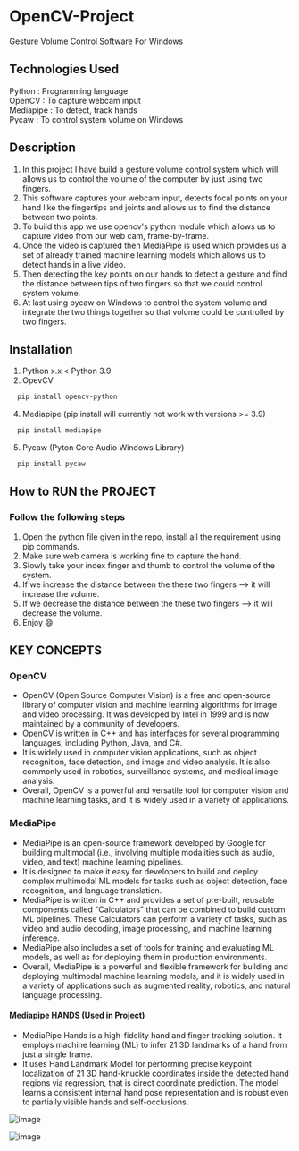 # OpenCV-Project
Gesture Volume Control Software For Windows

## Technologies Used
Python    : Programming language  
OpenCV    : To capture webcam input  
Mediapipe : To detect, track hands  
Pycaw     : To control system volume on Windows  

## Description  
1) In this project I have build a gesture volume control system which will allows us  to control the volume of the computer by just using two fingers.  
2) This software captures your webcam input, detects focal points on your hand like the fingertips and joints and allows us to find the distance between two points.  
3) To build this app we use opencv's python module which allows us to capture video from our web cam, frame-by-frame.  
4) Once the video is captured then MediaPipe is used which provides us a set of already trained machine learning models which allows us to detect hands in a live video. 
5) Then detecting the key points on our hands to detect a gesture and find the distance between tips of two fingers so that we could control system volume.   
6) At last using pycaw on Windows to control the system volume and integrate the two things together so that volume could be controlled by two fingers.

## Installation
1) Python x.x < Python 3.9
2) OpevCV

```bash
  pip install opencv-python
```
4) Mediapipe (pip install will currently not work with versions >= 3.9)

```bash
  pip install mediapipe
```
5) Pycaw (Pyton Core Audio Windows Library)

```bash
  pip install pycaw
```

## How to RUN the PROJECT
### Follow the following steps  
1) Open the python file given in the repo, install all the requirement using pip commands.
2) Make sure web camera is working fine to capture the hand.
3) Slowly take your index finger and thumb to control the volume of the system. 
4) If we increase the distance between the these two fingers --> it will increase the volume.
5) If we decrease the distance between the these two fingers --> it will decrease the volume. 
6) Enjoy :smile:

## KEY CONCEPTS  
### OpenCV
* OpenCV (Open Source Computer Vision) is a free and open-source library of computer vision and machine learning algorithms for image and video processing. It was developed by Intel in 1999 and is now maintained by a community of developers.
* OpenCV is written in C++ and has interfaces for several programming languages, including Python, Java, and C#. 
* It is widely used in computer vision applications, such as object recognition, face detection, and image and video analysis. It is also commonly used in robotics, surveillance systems, and medical image analysis.
* Overall, OpenCV is a powerful and versatile tool for computer vision and machine learning tasks, and it is widely used in a variety of applications.

### MediaPipe
* MediaPipe is an open-source framework developed by Google for building multimodal (i.e., involving multiple modalities such as audio, video, and text) machine learning pipelines.
* It is designed to make it easy for developers to build and deploy complex multimodal ML models for tasks such as object detection, face recognition, and language translation.
* MediaPipe is written in C++ and provides a set of pre-built, reusable components called "Calculators" that can be combined to build custom ML pipelines. These Calculators can perform a variety of tasks, such as video and audio decoding, image processing, and machine learning inference. 
* MediaPipe also includes a set of tools for training and evaluating ML models, as well as for deploying them in production environments.
* Overall, MediaPipe is a powerful and flexible framework for building and deploying multimodal machine learning models, and it is widely used in a variety of applications such as augmented reality, robotics, and natural language processing.

#### Mediapipe HANDS (Used in Project)
* MediaPipe Hands is a high-fidelity hand and finger tracking solution. It employs machine learning (ML) to infer 21 3D landmarks of a hand from just a single frame.
* It uses Hand Landmark Model for performing precise keypoint localization of 21 3D hand-knuckle coordinates inside the detected hand regions via regression, that is direct coordinate prediction. The model learns a consistent internal hand pose representation and is robust even to partially visible hands and self-occlusions.  

![image](https://user-images.githubusercontent.com/102078863/208759480-c9010c2f-bc56-4557-ab1d-63cd888f577c.png)  

![image](https://user-images.githubusercontent.com/102078863/208759502-5ef1707e-c82a-4175-ba2d-2ea996dfacc7.png)




